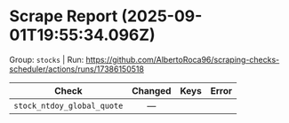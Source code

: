 # Scrape Report (2025-09-01T19:55:34.096Z)

Group: `stocks`  |  Run: https://github.com/AlbertoRoca96/scraping-checks-scheduler/actions/runs/17386150518

| Check | Changed | Keys | Error |
|---|:---:|:--|:--|
| `stock_ntdoy_global_quote` | — |  |  |
